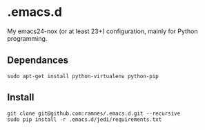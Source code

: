 .emacs.d
========

My emacs24-nox (or at least 23+) configuration, mainly for Python programming.

Dependances
-----------
```
sudo apt-get install python-virtualenv python-pip
```

Install
-------
```
git clone git@github.com:ramnes/.emacs.d.git --recursive
sudo pip install -r .emacs.d/jedi/requirements.txt
```
